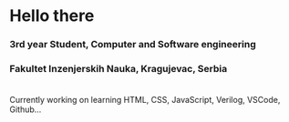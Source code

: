 # Hello there

### 3rd year Student, Computer and Software engineering
### Fakultet Inzenjerskih Nauka, Kragujevac, Serbia <br><br>



Currently working on learning HTML, CSS, JavaScript, Verilog, VSCode, Github...
<!--
**Surivoje/Surivoje** is a ✨ _special_ ✨ repository because its `README.md` (this file) appears on your GitHub profile.

Here are some ideas to get you started:

- 🔭 I’m currently working on ...
- 🌱 I’m currently learning ...
- 👯 I’m looking to collaborate on ...
- 🤔 I’m looking for help with ...
- 💬 Ask me about ...
- 📫 How to reach me: ...
- 😄 Pronouns: ...
- ⚡ Fun fact: ...
-->
